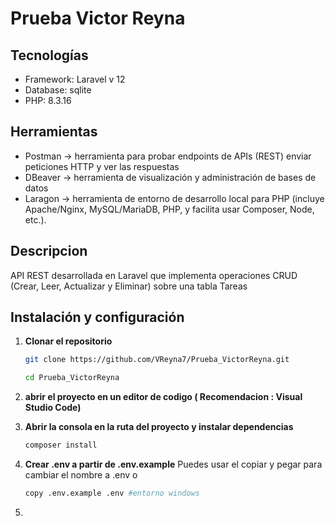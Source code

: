 # Prueba Victor Reyna 

## Tecnologías
* Framework: Laravel v 12
* Database: sqlite
* PHP: 8.3.16
  
## Herramientas
* Postman -> herramienta para probar endpoints de APIs (REST) enviar peticiones HTTP y ver las respuestas
* DBeaver -> herramienta de visualización y administración de bases de datos
* Laragon -> herramienta de entorno de desarrollo local para PHP (incluye Apache/Nginx, MySQL/MariaDB, PHP, y facilita usar Composer, Node, etc.).

## Descripcion
API REST desarrollada en Laravel que implementa operaciones CRUD (Crear, Leer, Actualizar y Eliminar) sobre una tabla Tareas

## Instalación y configuración
1. **Clonar el repositorio**
    
    ```bash 
    git clone https://github.com/VReyna7/Prueba_VictorReyna.git
    ```

    ```bash
    cd Prueba_VictorReyna
    ```
2. **abrir el proyecto en un editor de codigo ( Recomendacion : Visual Studio Code)**
    
3. **Abrir la consola en la ruta del proyecto y instalar dependencias**
    ```bash
    composer install
    ```
4. **Crear .env a partir de .env.example**
    Puedes usar el copiar y pegar para cambiar el nombre a .env
    o
    ```bash
    copy .env.example .env #entorno windows
    ```
5. 
